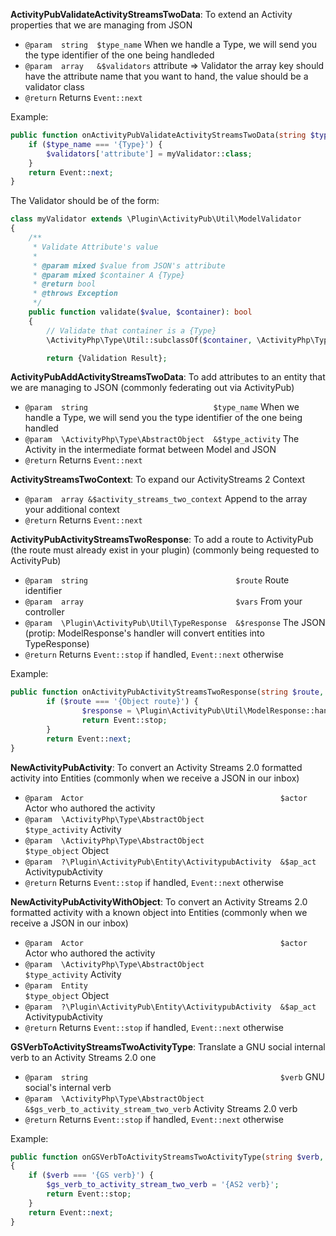 **ActivityPubValidateActivityStreamsTwoData**: To extend an Activity properties that we are managing from JSON
* `@param  string  $type_name`    When we handle a Type, we will send you the type identifier of the one being handleded
* `@param  array   &$validators`  attribute => Validator the array key should have the attribute name that you want to hand, the value should be a validator class
* `@return`                       Returns `Event::next`

Example:

```php
public function onActivityPubValidateActivityStreamsTwoData(string $type_name, array &$validators): bool {
    if ($type_name === '{Type}') {
        $validators['attribute'] = myValidator::class;
    }
    return Event::next;
}
```

The Validator should be of the form:

```php
class myValidator extends \Plugin\ActivityPub\Util\ModelValidator
{
    /**
     * Validate Attribute's value
     *
     * @param mixed $value from JSON's attribute
     * @param mixed $container A {Type}
     * @return bool
     * @throws Exception
     */
    public function validate($value, $container): bool
    {
        // Validate that container is a {Type}
        \ActivityPhp\Type\Util::subclassOf($container, \ActivityPhp\Type\Extended\Object\{Type}::class, true);

        return {Validation Result};
```

**ActivityPubAddActivityStreamsTwoData**: To add attributes to an entity that we are managing to JSON (commonly federating out via ActivityPub)
* `@param  string                            $type_name`       When we handle a Type, we will send you the type identifier of the one being handled
* `@param  \ActivityPhp\Type\AbstractObject  &$type_activity`  The Activity in the intermediate format between Model and JSON
* `@return`                                                    Returns `Event::next`

**ActivityStreamsTwoContext**: To expand our ActivityStreams 2 Context
* `@param  array &$activity_streams_two_context`  Append to the array your additional context
* `@return`                                       Returns `Event::next`

**ActivityPubActivityStreamsTwoResponse**: To add a route to ActivityPub (the route must already exist in your plugin) (commonly being requested to ActivityPub)
* `@param  string                                 $route`      Route identifier
* `@param  array                                  $vars`       From your controller
* `@param  \Plugin\ActivityPub\Util\TypeResponse  &$response`  The JSON (protip: ModelResponse's handler will convert entities into TypeResponse)
* `@return`                                                    Returns `Event::stop` if handled, `Event::next` otherwise

Example:

```php
public function onActivityPubActivityStreamsTwoResponse(string $route, arrray $vars, ?TypeResponse &$response = null): bool {
        if ($route === '{Object route}') {
                $response = \Plugin\ActivityPub\Util\ModelResponse::handle($vars[{Object}]);
                return Event::stop;
        }
        return Event::next;
}
```

**NewActivityPubActivity**: To convert an Activity Streams 2.0 formatted activity into Entities (commonly when we receive a JSON in our inbox)
* `@param  Actor                                            $actor`          Actor who authored the activity
* `@param  \ActivityPhp\Type\AbstractObject                 $type_activity`  Activity
* `@param  \ActivityPhp\Type\AbstractObject                 $type_object`    Object
* `@param  ?\Plugin\ActivityPub\Entity\ActivitypubActivity  &$ap_act`        ActivitypubActivity
* `@return`                                                                  Returns `Event::stop` if handled, `Event::next` otherwise

**NewActivityPubActivityWithObject**: To convert an Activity Streams 2.0 formatted activity with a known object into Entities (commonly when we receive a JSON in our inbox)
* `@param  Actor                                            $actor`          Actor who authored the activity
* `@param  \ActivityPhp\Type\AbstractObject                 $type_activity`  Activity
* `@param  Entity                                           $type_object`    Object
* `@param  ?\Plugin\ActivityPub\Entity\ActivitypubActivity  &$ap_act`        ActivitypubActivity
* `@return`                                                                  Returns `Event::stop` if handled, `Event::next` otherwise

**GSVerbToActivityStreamsTwoActivityType**: Translate a GNU social internal verb to an Activity Streams 2.0 one
* `@param  string                                           $verb`                                  GNU social's internal verb
* `@param  \ActivityPhp\Type\AbstractObject                 &$gs_verb_to_activity_stream_two_verb`  Activity Streams 2.0 verb
* `@return`                                                                                         Returns `Event::stop` if handled, `Event::next` otherwise

Example:

```php
public function onGSVerbToActivityStreamsTwoActivityType(string $verb, ?string &$gs_verb_to_activity_stream_two_verb): bool
{
    if ($verb === '{GS verb}') {
        $gs_verb_to_activity_stream_two_verb = '{AS2 verb}';
        return Event::stop;
    }
    return Event::next;
}
```


